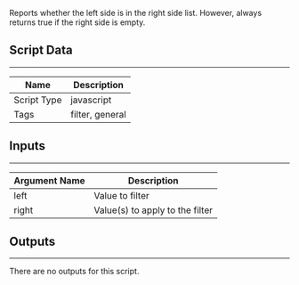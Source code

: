 Reports whether the left side is in the right side list.
However, always returns true if the right side is empty. 

## Script Data
---

| **Name** | **Description** |
| --- | --- |
| Script Type | javascript |
| Tags | filter, general |

## Inputs
---

| **Argument Name** | **Description** |
| --- | --- |
| left | Value to filter |
| right | Value\(s\) to apply to the filter |

## Outputs
---
There are no outputs for this script.
